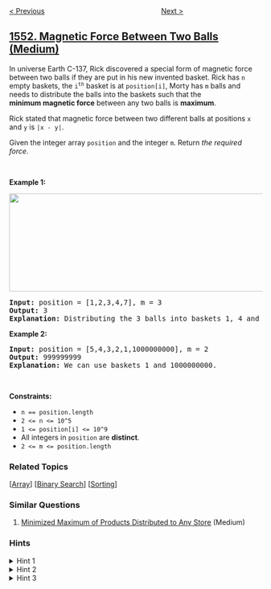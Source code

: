<!--|This file generated by command(leetcode description); DO NOT EDIT.    |-->
<!--+----------------------------------------------------------------------+-->
<!--|@author    openset <openset.wang@gmail.com>                           |-->
<!--|@link      https://github.com/openset                                 |-->
<!--|@home      https://github.com/openset/leetcode                        |-->
<!--+----------------------------------------------------------------------+-->

[< Previous](../minimum-operations-to-make-array-equal "Minimum Operations to Make Array Equal")
　　　　　　　　　　　　　　　　
[Next >](../minimum-number-of-days-to-eat-n-oranges "Minimum Number of Days to Eat N Oranges")

## [1552. Magnetic Force Between Two Balls (Medium)](https://leetcode.com/problems/magnetic-force-between-two-balls "两球之间的磁力")

<p>In universe Earth&nbsp;C-137, Rick discovered a special form of magnetic force between&nbsp;two balls if they are put in his new invented basket. Rick has&nbsp;<code>n</code> empty baskets, the <code>i<sup>th</sup></code> basket is at <code>position[i]</code>, Morty has <code>m</code> balls and needs to distribute the balls into the baskets such that the <strong>minimum&nbsp;magnetic force</strong>&nbsp;between any two balls is <strong>maximum</strong>.</p>

<p>Rick stated that&nbsp;magnetic force between two different balls at positions <code>x</code> and <code>y</code> is <code>|x - y|</code>.</p>

<p>Given the integer array <code>position</code>&nbsp;and the integer <code>m</code>. Return <em>the required force</em>.</p>

<p>&nbsp;</p>
<p><strong>Example 1:</strong></p>
<img alt="" src="https://assets.leetcode.com/uploads/2020/08/11/q3v1.jpg" style="width: 562px; height: 195px;" />
<pre>
<strong>Input:</strong> position = [1,2,3,4,7], m = 3
<strong>Output:</strong> 3
<strong>Explanation:</strong> Distributing the 3 balls into baskets 1, 4 and 7 will make the magnetic force between ball pairs [3, 3, 6]. The minimum magnetic force is 3. We cannot achieve a larger minimum magnetic force than 3.
</pre>

<p><strong>Example 2:</strong></p>

<pre>
<strong>Input:</strong> position = [5,4,3,2,1,1000000000], m = 2
<strong>Output:</strong> 999999999
<strong>Explanation:</strong> We can use baskets 1 and 1000000000.
</pre>

<p>&nbsp;</p>
<p><strong>Constraints:</strong></p>

<ul>
	<li><code>n == position.length</code></li>
	<li><code>2 &lt;= n &lt;= 10^5</code></li>
	<li><code>1 &lt;= position[i] &lt;= 10^9</code></li>
	<li>All integers in <code>position</code> are <strong>distinct</strong>.</li>
	<li><code>2 &lt;= m &lt;= position.length</code></li>
</ul>

### Related Topics
  [[Array](../../tag/array/README.md)]
  [[Binary Search](../../tag/binary-search/README.md)]
  [[Sorting](../../tag/sorting/README.md)]

### Similar Questions
  1. [Minimized Maximum of Products Distributed to Any Store](../minimized-maximum-of-products-distributed-to-any-store) (Medium)

### Hints
<details>
<summary>Hint 1</summary>
If you can place balls such that the answer is x then you can do it for y where y < x.
</details>

<details>
<summary>Hint 2</summary>
Similarly if you cannot place balls such that the answer is x then you can do it for y where y > x.
</details>

<details>
<summary>Hint 3</summary>
Binary search on the answer and greedily see if it is possible.
</details>
